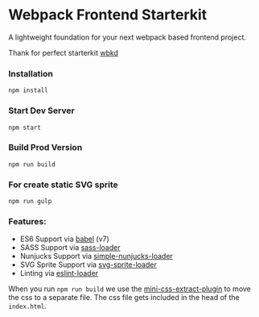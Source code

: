 # Webpack Frontend Starterkit

A lightweight foundation for your next webpack based frontend project.

Thank for perfect starterkit [wbkd](https://github.com/wbkd/webpack-starter)


### Installation

```
npm install
```

### Start Dev Server

```
npm start
```

### Build Prod Version

```
npm run build
```

### For create static SVG sprite

```
npm run gulp
```

### Features:

* ES6 Support via [babel](https://babeljs.io/) (v7)
* SASS Support via [sass-loader](https://github.com/jtangelder/sass-loader)
* Nunjucks Support via [simple-nunjucks-loader](https://mozilla.github.io/nunjucks/)
* SVG Sprite Support via [svg-sprite-loader](https://github.com/JetBrains/svg-sprite-loader)
* Linting via [eslint-loader](https://github.com/MoOx/eslint-loader)

When you run `npm run build` we use the [mini-css-extract-plugin](https://github.com/webpack-contrib/mini-css-extract-plugin) to move the css to a separate file. The css file gets included in the head of the `index.html`.
